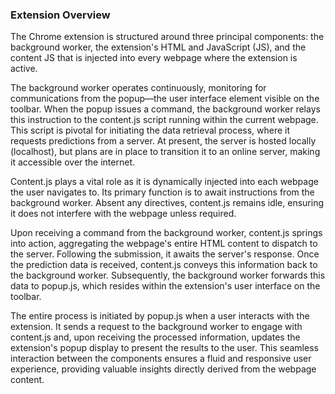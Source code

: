 ### Extension Overview

The Chrome extension is structured around three principal components: the background worker, the extension's HTML and JavaScript (JS), and the content JS that is injected into every webpage where the extension is active.

The background worker operates continuously, monitoring for communications from the popup—the user interface element visible on the toolbar. When the popup issues a command, the background worker relays this instruction to the content.js script running within the current webpage. This script is pivotal for initiating the data retrieval process, where it requests predictions from a server. At present, the server is hosted locally (localhost), but plans are in place to transition it to an online server, making it accessible over the internet.

Content.js plays a vital role as it is dynamically injected into each webpage the user navigates to. Its primary function is to await instructions from the background worker. Absent any directives, content.js remains idle, ensuring it does not interfere with the webpage unless required.

Upon receiving a command from the background worker, content.js springs into action, aggregating the webpage's entire HTML content to dispatch to the server. Following the submission, it awaits the server's response. Once the prediction data is received, content.js conveys this information back to the background worker. Subsequently, the background worker forwards this data to popup.js, which resides within the extension's user interface on the toolbar.

The entire process is initiated by popup.js when a user interacts with the extension. It sends a request to the background worker to engage with content.js and, upon receiving the processed information, updates the extension's popup display to present the results to the user. This seamless interaction between the components ensures a fluid and responsive user experience, providing valuable insights directly derived from the webpage content.